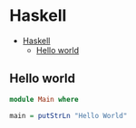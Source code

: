 # Haskell

<!--ts-->
* [Haskell](hasekll.md#haskell)
   * [Hello world](hasekll.md#hello-world)

<!-- Added by: runner, at: Tue Jul 20 10:06:00 UTC 2021 -->

<!--te-->

## Hello world
```haskell
module Main where

main = putStrLn "Hello World"
```

